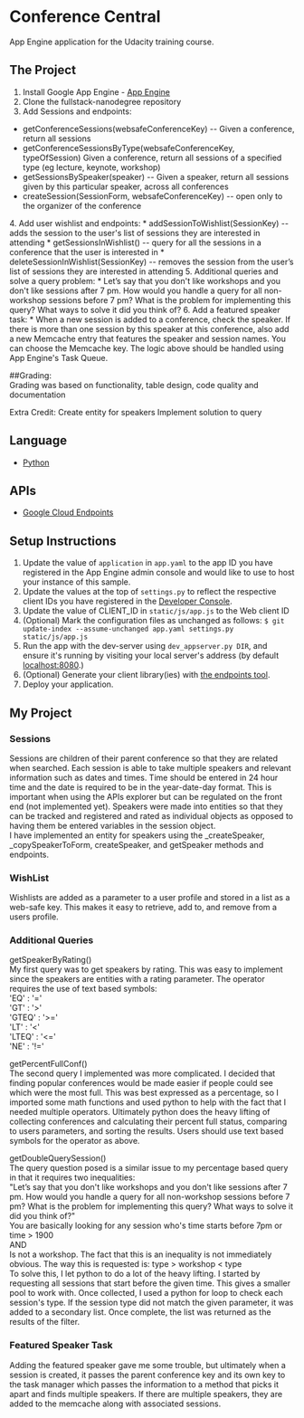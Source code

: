 # Conference Central
App Engine application for the Udacity training course.

## The Project
1. Install Google App Engine - [App Engine][1]
2. Clone the fullstack-nanodegree repository  
3. Add Sessions and endpoints:  
<ul>
  <li> getConferenceSessions(websafeConferenceKey) -- Given a conference, return all sessions </li>
  <li> getConferenceSessionsByType(websafeConferenceKey, typeOfSession) Given a conference, return all sessions of a specified type (eg lecture, keynote, workshop) </li>
  <li> getSessionsBySpeaker(speaker) -- Given a speaker, return all sessions given by this particular speaker, across all conferences </li>
  <li> createSession(SessionForm, websafeConferenceKey) -- open only to the organizer of the conference </li>
</ul>
4. Add user wishlist and endpoints:
  *	addSessionToWishlist(SessionKey) -- adds the session to the user's list of sessions they are interested in attending
  *	getSessionsInWishlist() -- query for all the sessions in a conference that the user is interested in
  *	deleteSessionInWishlist(SessionKey) -- removes the session from the user’s list of sessions they are interested in attending
5. Additional queries and solve a query problem:
  * Let’s say that you don't like workshops and you don't like sessions after 7 pm. How would you handle a query for all non-workshop sessions before 7 pm? What is the problem for implementing this query? What ways to solve it did you think of?
6. Add a featured speaker task:
  * When a new session is added to a conference, check the speaker. If there is more than one session by this speaker at this conference, also add a new Memcache entry that features the speaker and session names. You can choose the Memcache key.
The logic above should be handled using App Engine's Task Queue.

##Grading:  
Grading was based on functionality, table design, code quality and documentation  
  
Extra Credit:
Create entity for speakers
Implement solution to query

## Language
- [Python][2]

## APIs
- [Google Cloud Endpoints][3]

## Setup Instructions
1. Update the value of `application` in `app.yaml` to the app ID you
   have registered in the App Engine admin console and would like to use to host
   your instance of this sample.
2. Update the values at the top of `settings.py` to
   reflect the respective client IDs you have registered in the
   [Developer Console][4].
3. Update the value of CLIENT_ID in `static/js/app.js` to the Web client ID
4. (Optional) Mark the configuration files as unchanged as follows:
   `$ git update-index --assume-unchanged app.yaml settings.py static/js/app.js`
5. Run the app with the dev-server using `dev_appserver.py DIR`, and ensure it's running by visiting your local server's address (by default [localhost:8080][5].)
6. (Optional) Generate your client library(ies) with [the endpoints tool][6].
7. Deploy your application.

## My Project
### Sessions
Sessions are children of their parent conference so that they are related when searched. Each session is able to take multiple speakers and relevant information such as dates and times. Time should be entered in 24 hour time and the date is required to be in the year-date-day format. This is important when using the APIs explorer but can be regulated on the front end (not implemented yet). Speakers were made into entities so that they can be tracked and registered and rated as individual objects as opposed to having them be entered variables in the session object.  
I have implemented an entity for speakers using the _createSpeaker, _copySpeakerToForm, createSpeaker, and getSpeaker methods and endpoints.  
### WishList
Wishlists are added as a parameter to a user profile and stored in a list as a web-safe key. This makes it easy to retrieve, add to, and remove from a users profile.
### Additional Queries
getSpeakerByRating()  
My first query was to get speakers by rating. This was easy to implement since the speakers are entities with a rating parameter. The operator requires the use of text based symbols:  
            'EQ'   :   '='  
            'GT'   :   '>'  
            'GTEQ' :   '>='  
            'LT'   :   '<'  
            'LTEQ' :   '<='  
            'NE'   :   '!=' 
  
getPercentFullConf()  
The second query I implemented was more complicated. I decided that finding popular conferences would be made easier if people could see which were the most full. This was best expressed as a percentage, so I imported some math functions and used python to help with the fact that I needed multiple operators. Ultimately python does the heavy lifting of collecting conferences and calculating their percent full status, comparing to users parameters, and sorting the results. Users should use text based symbols for the operator as above.  
  
getDoubleQuerySession()  
The query question posed is a similar issue to my percentage based query in that it requires two inequalities:  
"Let’s say that you don't like workshops and you don't like sessions after 7 pm. How would you handle a query for all non-workshop sessions before 7 pm? What is the problem for implementing this query? What ways to solve it did you think of?"  
You are basically looking for any session who's time starts before 7pm or time > 1900  
AND  
Is not a workshop. The fact that this is an inequality is not immediately obvious. The way this is requested is: type > workshop < type  
To solve this, I let python to do a lot of the heavy lifting. I started by requesting all sessions that start before the given time. This gives a smaller pool to work with. Once collected, I used a python for loop to check each session's type. If the session type did not match the given parameter, it was added to a secondary list. Once complete, the list was returned as the results of the filter.  
### Featured Speaker Task
Adding the featured speaker gave me some trouble, but ultimately when a session is created, it passes the parent conference key and its own key to the task manager which passes the information to a method that picks it apart and finds multiple speakers. If there are multiple speakers, they are added to the memcache along with associated sessions.

[1]: https://developers.google.com/appengine
[2]: http://python.org
[3]: https://developers.google.com/appengine/docs/python/endpoints/
[4]: https://console.developers.google.com/
[5]: https://localhost:8080/
[6]: https://developers.google.com/appengine/docs/python/endpoints/endpoints_tool
